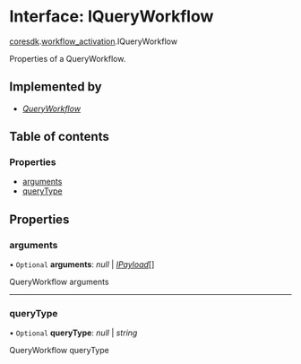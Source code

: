 # Interface: IQueryWorkflow

[coresdk](../modules/proto.coresdk.md).[workflow_activation](../modules/proto.coresdk.workflow_activation.md).IQueryWorkflow

Properties of a QueryWorkflow.

## Implemented by

* [*QueryWorkflow*](../classes/proto.coresdk.workflow_activation.queryworkflow.md)

## Table of contents

### Properties

- [arguments](proto.coresdk.workflow_activation.iqueryworkflow.md#arguments)
- [queryType](proto.coresdk.workflow_activation.iqueryworkflow.md#querytype)

## Properties

### arguments

• `Optional` **arguments**: *null* \| [*IPayload*](proto.coresdk.common.ipayload.md)[]

QueryWorkflow arguments

___

### queryType

• `Optional` **queryType**: *null* \| *string*

QueryWorkflow queryType
